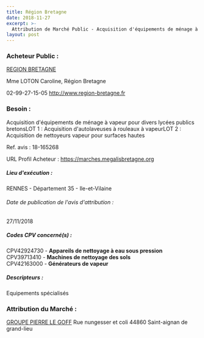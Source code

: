 ```yaml
---
title: Région Bretagne
date: 2018-11-27
excerpt: >-
  Attribution de Marché Public - Acquisition d'équipements de ménage à vapeur pour divers lycées publics bretonsLOT 1 : Acquisition d'autolaveuses à rouleaux à vapeurLOT 2 : Acquisition de nettoyeurs vapeur pour surfaces
layout: post
---
```


### Acheteur Public : 
<a href="/acheteur-137/siren-233500016"> REGION BRETAGNE</a><br/>

Mme LOTON Caroline, Région Bretagne



02-99-27-15-05
http://www.region-bretagne.fr
### Besoin :

Acquisition d'équipements de ménage à vapeur pour divers lycées publics bretonsLOT 1 : Acquisition d'autolaveuses à rouleaux à vapeurLOT 2 : Acquisition de nettoyeurs vapeur pour surfaces hautes

Ref. avis : 18-165268

URL Profil Acheteur : https://marches.megalisbretagne.org

##### Lieu d'exécution :

RENNES - Département 35 - Ile-et-Vilaine

###### Date de publication de l'avis d'attribution : 
27/11/2018

##### Codes CPV concerné(s) :
CPV42924730 - **Appareils de nettoyage à eau sous pression** <br/>
CPV39713410 - **Machines de nettoyage des sols** <br/>
CPV42163000 - **Générateurs de vapeur** <br/>

##### Descripteurs :
Equipements spécialisés <br/>

### Attribution du Marché :
<a href="/entreprise-573/siren-687050302"> GROUPE PIERRE LE GOFF</a>    Rue nungesser et coli 44860 Saint-aignan de grand-lieu <br/>
